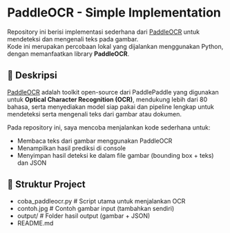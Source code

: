 # PaddleOCR - Simple Implementation

Repository ini berisi implementasi sederhana dari [PaddleOCR](https://github.com/PaddlePaddle/PaddleOCR) untuk mendeteksi dan mengenali teks pada gambar.  
Kode ini merupakan percobaan lokal yang dijalankan menggunakan Python, dengan memanfaatkan library **PaddleOCR**.

## 📌 Deskripsi
[PaddleOCR](https://github.com/PaddlePaddle/PaddleOCR) adalah toolkit open-source dari PaddlePaddle yang digunakan untuk **Optical Character Recognition (OCR)**, mendukung lebih dari 80 bahasa, serta menyediakan model siap pakai dan pipeline lengkap untuk mendeteksi serta mengenali teks dari gambar atau dokumen.

Pada repository ini, saya mencoba menjalankan kode sederhana untuk:
- Membaca teks dari gambar menggunakan PaddleOCR
- Menampilkan hasil prediksi di console
- Menyimpan hasil deteksi ke dalam file gambar (bounding box + teks) dan JSON

## 📂 Struktur Project
- coba_paddleocr.py # Script utama untuk menjalankan OCR
- contoh.jpg # Contoh gambar input (tambahkan sendiri)
- output/ # Folder hasil output (gambar + JSON)
- README.md
